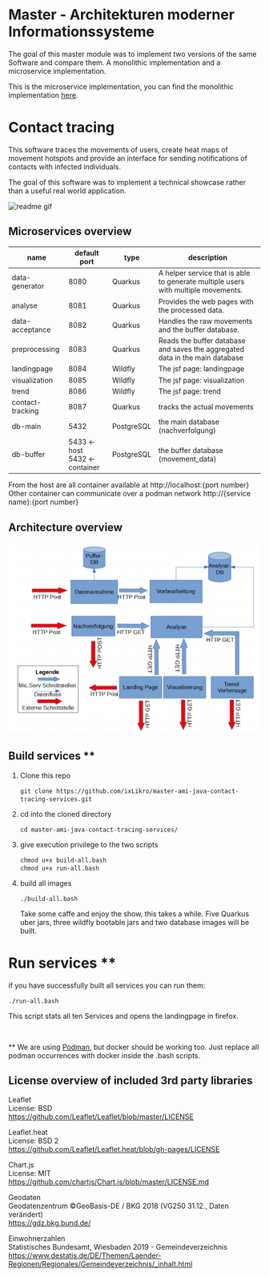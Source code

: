 # Master - Architekturen moderner Informationssysteme

The goal of this master module was to implement two versions of the same Software and compare them. 
A monolithic implementation and a microservice implementation.

This is the microservice implementation, you can find the monolithic implementation [here](https://github.com/ixLikro/master-ami-java-contact-tracing-monolith).


# Contact tracing

This software traces the movements of users,
create heat maps of movement hotspots and provide an interface for sending notifications of contacts with infected individuals.

The goal of this software was to implement a technical showcase rather than a useful real world application.  

![readme gif](https://github.com/ixLikro/master-ami-java-contact-tracing-services/blob/master/misc/readme_gif.gif?raw=true)
## Microservices overview

| name  | default <br /> port | type | description  |
|---|---|---|---|
|data-generator|8080| Quarkus | A helper service that is able to generate multiple users with multiple movements.   |
|analyse|8081| Quarkus| Provides the web pages with the processed data.  |
|data-acceptance| 8082|Quarkus| Handles the raw movements and the buffer database.  |
|preprocessing| 8083|Quarkus| Reads the buffer database and saves the aggregated data in the main database |
|landingpage|8084| Wildfly| The jsf page: landingpage  |
|visualization|8085| Wildfly| The jsf page: visualization  |
|trend|8086| Wildfly| The jsf page: trend  |
|contact-tracking|8087| Quarkus| tracks the actual movements |
|db-main|5432| PostgreSQL| the main database (nachverfolgung)  |
|db-buffer|5433 <- host <br /> 5432 <- container| PostgreSQL| the buffer database (movement_data)  |

From the host are all container available at http://localhost:{port number}
<br />
Other container can communicate over a podman network http://{service name}:{port number}

## Architecture overview
![Architecture overview](https://github.com/ixLikro/master-ami-java-contact-tracing-services/blob/master/misc/architecture.png?raw=true)

## Build services **
1. Clone this repo
   ```
   git clone https://github.com/ixLikro/master-ami-java-contact-tracing-services.git
   ```
2. cd into the cloned directory
   ```
   cd master-ami-java-contact-tracing-services/
   ```
3. give execution privilege to the two scripts
   ```
   chmod u+x build-all.bash
   chmod u+x run-all.bash
   ```
4. build all images
   ```
   ./build-all.bash
   ```
   Take some caffe and enjoy the show, this takes a while. Five Quarkus uber jars, three wildfly bootable jars and two database images will be built.

# Run services **
if you have successfully built all services you can run them: 
```
./run-all.bash
```
This script stats all ten Services and opens the landingpage in firefox. 

<br />

** We are using [Podman](https://podman.io/), but docker should be working too. Just replace all podman occurrences with docker inside the .bash scripts.
 
## License overview of included 3rd party libraries

Leaflet<br/>
License: BSD<br/>
https://github.com/Leaflet/Leaflet/blob/master/LICENSE 

Leaflet.heat<br/>
License: BSD 2<br/>
https://github.com/Leaflet/Leaflet.heat/blob/gh-pages/LICENSE

Chart.js<br/>
License: MIT<br/>
https://github.com/chartjs/Chart.js/blob/master/LICENSE.md 

Geodaten<br/>
Geodatenzentrum ©GeoBasis-DE / BKG 2018 (VG250 31.12., Daten verändert)<br/>
https://gdz.bkg.bund.de/ 

Einwohnerzahlen<br/>
Statistisches Bundesamt, Wiesbaden 2019 - Gemeindeverzeichnis<br/>
https://www.destatis.de/DE/Themen/Laender-Regionen/Regionales/Gemeindeverzeichnis/_inhalt.html 
